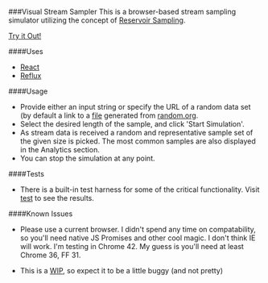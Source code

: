 ###Visual Stream Sampler
This is a browser-based stream sampling simulator utilizing the concept of [Reservoir Sampling](http://en.wikipedia.org/wiki/Reservoir_sampling).

[Try it Out!](http://dotmr.github.io/stream-sampler/)

####Uses
- [React](https://github.com/facebook/react)
- [Reflux](https://github.com/spoike/refluxjs)

####Usage
- Provide either an input string or specify the URL of a random data set (by default a link to a [file](http://dotMR.github.io/stream-sampler/data/random) generated from [random.org](https://www.random.org/strings/?num=100&len=20&digits=on&upperalpha=on&loweralpha=on&unique=on&format=plain&rnd=new).
- Select the desired length of the sample, and click 'Start Simulation'.
- As stream data is received a random and representative sample set of the given size is picked. The most common samples are also displayed in the Analytics section.
- You can stop the simulation at any point.

####Tests
- There is a built-in test harness for some of the critical functionality. Visit [test](http://dotmr.github.io/stream-sampler/test.html) to see the results.

####Known Issues
- Please use a current browser. I didn't spend any time on compatability, so you'll need native JS Promises and other cool magic. I don't think IE will work. I'm testing in Chrome 42. My guess is you'll need at least Chrome 36, FF 31.

- This is a [WIP](https://github.com/dotMR/stream-sampler/blob/master/TODO.md), so expect it to be a little buggy (and not pretty)
